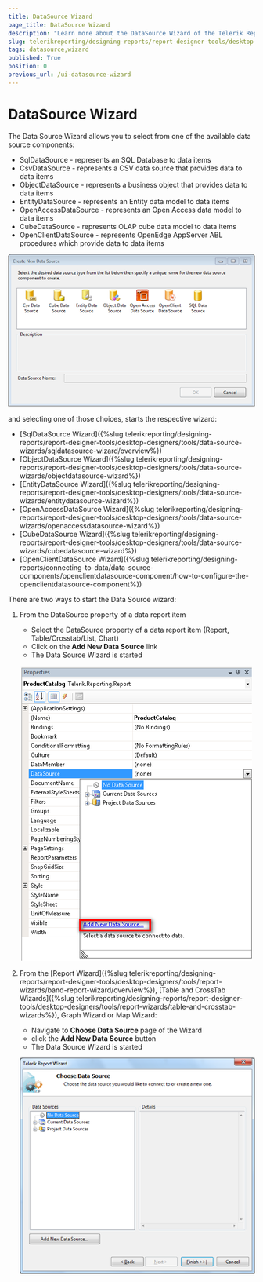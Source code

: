 ```yaml
---
title: DataSource Wizard
page_title: DataSource Wizard 
description: "Learn more about the DataSource Wizard of the Telerik Reporting Desktop Designers and how to configure a DataSource for your data items with it."
slug: telerikreporting/designing-reports/report-designer-tools/desktop-designers/tools/data-source-wizards/datasource-wizard
tags: datasource,wizard
published: True
position: 0
previous_url: /ui-datasource-wizard
---
```


# DataSource Wizard

The Data Source Wizard allows you to select from one of the available data source components:

* SqlDataSource - represents an SQL Database to data items
* CsvDataSource - represents a CSV data source that provides data to data items
* ObjectDataSource - represents a business object that provides data to data items
* EntityDataSource - represents an Entity data model to data items
* OpenAccessDataSource - represents an Open Access data model to data items
* CubeDataSource - represents OLAP cube data model to data items
* OpenClientDataSource - represents OpenEdge AppServer ABL procedures which provide data to data items

![Crate New DataSource dialog of the DataSource Wizard of the Report Designer with listed the available data source components](images/DataSourceWizard1.png)

and selecting one of those choices, starts the respective wizard:

* [SqlDataSource Wizard]({%slug telerikreporting/designing-reports/report-designer-tools/desktop-designers/tools/data-source-wizards/sqldatasource-wizard/overview%})
* [ObjectDataSource Wizard]({%slug telerikreporting/designing-reports/report-designer-tools/desktop-designers/tools/data-source-wizards/objectdatasource-wizard%})
* [EntityDataSource Wizard]({%slug telerikreporting/designing-reports/report-designer-tools/desktop-designers/tools/data-source-wizards/entitydatasource-wizard%})
* [OpenAccessDataSource Wizard]({%slug telerikreporting/designing-reports/report-designer-tools/desktop-designers/tools/data-source-wizards/openaccessdatasource-wizard%})
* [CubeDataSource Wizard]({%slug telerikreporting/designing-reports/report-designer-tools/desktop-designers/tools/data-source-wizards/cubedatasource-wizard%})
* [OpenClientDataSource Wizard]({%slug telerikreporting/designing-reports/connecting-to-data/data-source-components/openclientdatasource-component/how-to-configure-the-openclientdatasource-component%})

There are two ways to start the Data Source wizard:

1. From the DataSource property of a data report item 

	+ Select the DataSource property of a data report item (Report, Table/Crosstab/List, Chart)
	+ Click on the __Add New Data Source__ link
	+ The Data Source Wizard is started

	![Invoking the DataSource Wizard of the Report Designer from the DataSource property of the data item](images/DataSourceWizard2.png)

1. From the [Report Wizard]({%slug telerikreporting/designing-reports/report-designer-tools/desktop-designers/tools/report-wizards/band-report-wizard/overview%}), [Table and CrossTab Wizards]({%slug telerikreporting/designing-reports/report-designer-tools/desktop-designers/tools/report-wizards/table-and-crosstab-wizards%}), Graph Wizard or Map Wizard: 

	+ Navigate to __Choose Data Source__ page of the Wizard
	+ click the __Add New Data Source__ button
	+ The Data Source Wizard is started

	![Opening the DataSource Wizard of the Report Designer from the 'Add New Data Source...' button of the data item wizard](images/DataSourceWizard3.png)
